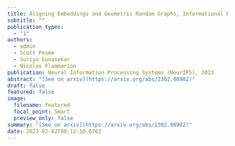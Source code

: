 ```yaml
---
title: Aligning Embeddings and Geometric Random Graphs, Informational Results and Computational Approaches for the Procrustes-Wasserstein Problem
subtitle: ""
publication_types:
  - "1"
authors:
  - admin
  - Scott Pesme
  - Suriya Gunasekar
  - Nicolas Flammarion
publication: Neural Information Processing Systems (NeurIPS), 2023
abstract: "[See on arxiv](https://arxiv.org/abs/2302.08982)"
draft: false
featured: false
image:
  filename: featured
  focal_point: Smart
  preview_only: false
summary: "[See on arxiv](https://arxiv.org/abs/2302.08982)"
date: 2023-02-02T08:12:10.676Z
---
```

